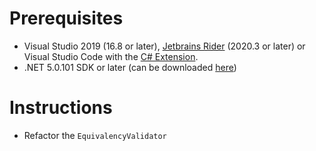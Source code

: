 # Prerequisites
* Visual Studio 2019 (16.8 or later), [Jetbrains Rider](https://www.jetbrains.com/rider/) (2020.3 or later) or Visual Studio Code with the [C# Extension](https://code.visualstudio.com/docs/languages/dotnet).
* .NET 5.0.101 SDK or later (can be downloaded [here](https://dotnet.microsoft.com/download/dotnet/5.0))

# Instructions
* Refactor the `EquivalencyValidator`
